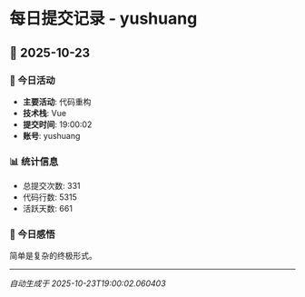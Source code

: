 # 每日提交记录 - yushuang

## 📅 2025-10-23

### 🎯 今日活动
- **主要活动**: 代码重构
- **技术栈**: Vue
- **提交时间**: 19:00:02
- **账号**: yushuang

### 📊 统计信息
- 总提交次数: 331
- 代码行数: 5315
- 活跃天数: 661

### 💭 今日感悟
简单是复杂的终极形式。

---
*自动生成于 2025-10-23T19:00:02.060403*
